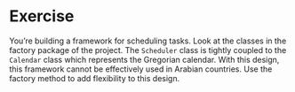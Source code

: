 # Exercise

You’re building a framework for scheduling tasks. Look at the classes in the factory package of the project. 
The `Scheduler` class is tightly coupled to the `Calendar` class which represents the Gregorian calendar. With this 
design, this framework cannot be effectively used in Arabian countries. Use the factory method to add flexibility 
to this design. 